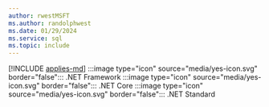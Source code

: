 ```yaml
---
author: rwestMSFT
ms.author: randolphwest
ms.date: 01/29/2024
ms.service: sql
ms.topic: include
---
```


[!INCLUDE [applies-md](applies-md.md)] :::image type="icon" source="media/yes-icon.svg" border="false"::: .NET Framework :::image type="icon" source="media/yes-icon.svg" border="false"::: .NET Core :::image type="icon" source="media/yes-icon.svg" border="false"::: .NET Standard
